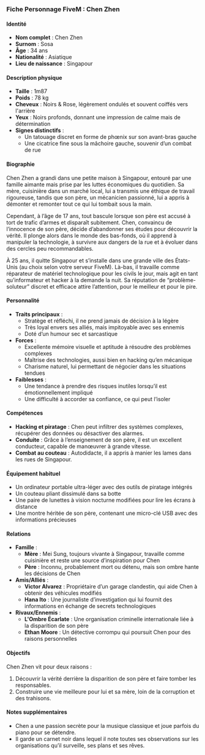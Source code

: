 ### **Fiche Personnage FiveM : Chen Zhen**  

#### **Identité**  
- **Nom complet** : Chen Zhen  
- **Surnom** : Sosa  
- **Âge** : 34 ans  
- **Nationalité** : Asiatique  
- **Lieu de naissance** : Singapour  

#### **Description physique**  
- **Taille** : 1m87  
- **Poids** : 78 kg  
- **Cheveux** : Noirs & Rose, légèrement ondulés et souvent coiffés vers l'arrière  
- **Yeux** : Noirs profonds, donnant une impression de calme mais de détermination  
- **Signes distinctifs** :  
  - Un tatouage discret en forme de phœnix sur son avant-bras gauche  
  - Une cicatrice fine sous la mâchoire gauche, souvenir d’un combat de rue  

#### **Biographie**  
Chen Zhen a grandi dans une petite maison à Singapour, entouré par une famille aimante mais prise par les luttes économiques du quotidien. Sa mère, cuisinière dans un marché local, lui a transmis une éthique de travail rigoureuse, tandis que son père, un mécanicien passionné, lui a appris à démonter et remonter tout ce qui lui tombait sous la main.  

Cependant, à l’âge de 17 ans, tout bascule lorsque son père est accusé à tort de trafic d’armes et disparaît subitement. Chen, convaincu de l’innocence de son père, décide d’abandonner ses études pour découvrir la vérité. Il plonge alors dans le monde des bas-fonds, où il apprend à manipuler la technologie, à survivre aux dangers de la rue et à évoluer dans des cercles peu recommandables.  

À 25 ans, il quitte Singapour et s’installe dans une grande ville des États-Unis (au choix selon votre serveur FiveM). Là-bas, il travaille comme réparateur de matériel technologique pour les civils le jour, mais agit en tant qu’informateur et hacker à la demande la nuit. Sa réputation de “problème-soluteur” discret et efficace attire l’attention, pour le meilleur et pour le pire.  

#### **Personnalité**  
- **Traits principaux** :  
  - Stratège et réfléchi, il ne prend jamais de décision à la légère  
  - Très loyal envers ses alliés, mais impitoyable avec ses ennemis  
  - Doté d’un humour sec et sarcastique  
- **Forces** :  
  - Excellente mémoire visuelle et aptitude à résoudre des problèmes complexes  
  - Maîtrise des technologies, aussi bien en hacking qu’en mécanique  
  - Charisme naturel, lui permettant de négocier dans les situations tendues  
- **Faiblesses** :  
  - Une tendance à prendre des risques inutiles lorsqu’il est émotionnellement impliqué  
  - Une difficulté à accorder sa confiance, ce qui peut l’isoler  

#### **Compétences**  
- **Hacking et piratage** : Chen peut infiltrer des systèmes complexes, récupérer des données ou désactiver des alarmes.  
- **Conduite** : Grâce à l’enseignement de son père, il est un excellent conducteur, capable de manœuvrer à grande vitesse.  
- **Combat au couteau** : Autodidacte, il a appris à manier les lames dans les rues de Singapour.  

#### **Équipement habituel**  
- Un ordinateur portable ultra-léger avec des outils de piratage intégrés  
- Un couteau pliant dissimulé dans sa botte  
- Une paire de lunettes à vision nocturne modifiées pour lire les écrans à distance  
- Une montre héritée de son père, contenant une micro-clé USB avec des informations précieuses  

#### **Relations**  
- **Famille** :  
  - **Mère** : Mei Sung, toujours vivante à Singapour, travaille comme cuisinière et reste une source d’inspiration pour Chen  
  - **Père** : Inconnu, probablement mort ou détenu, mais son ombre hante les décisions de Chen  
- **Amis/Alliés** :  
  - **Victor Alvarez** : Propriétaire d’un garage clandestin, qui aide Chen à obtenir des véhicules modifiés  
  - **Hana Ito** : Une journaliste d’investigation qui lui fournit des informations en échange de secrets technologiques  
- **Rivaux/Ennemis** :  
  - **L'Ombre Écarlate** : Une organisation criminelle internationale liée à la disparition de son père  
  - **Ethan Moore** : Un détective corrompu qui poursuit Chen pour des raisons personnelles  

#### **Objectifs**  
Chen Zhen vit pour deux raisons :  
1. Découvrir la vérité derrière la disparition de son père et faire tomber les responsables.  
2. Construire une vie meilleure pour lui et sa mère, loin de la corruption et des trahisons.  

#### **Notes supplémentaires**  
- Chen a une passion secrète pour la musique classique et joue parfois du piano pour se détendre.  
- Il garde un carnet noir dans lequel il note toutes ses observations sur les organisations qu’il surveille, ses plans et ses rêves.  
